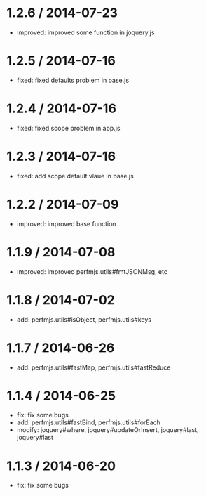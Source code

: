1.2.6 / 2014-07-23
==================
 * improved: improved some function in joquery.js

1.2.5 / 2014-07-16
==================
 * fixed: fixed defaults problem in base.js

1.2.4 / 2014-07-16
==================
 * fixed: fixed scope problem in app.js

1.2.3 / 2014-07-16
==================
 * fixed: add scope default vlaue in base.js

1.2.2 / 2014-07-09
==================
 * improved: improved base function

1.1.9 / 2014-07-08
==================
 * improved: improved perfmjs.utils#fmtJSONMsg, etc

1.1.8 / 2014-07-02
==================
 * add: perfmjs.utils#isObject, perfmjs.utils#keys

1.1.7 / 2014-06-26
==================
 * add: perfmjs.utils#fastMap, perfmjs.utils#fastReduce

1.1.4 / 2014-06-25
==================
 * fix: fix some bugs
 * add: perfmjs.utils#fastBind, perfmjs.utils#forEach
 * modify: joquery#where, joquery#updateOrInsert, joquery#last, joquery#last

1.1.3 / 2014-06-20
==================
 * fix: fix some bugs
